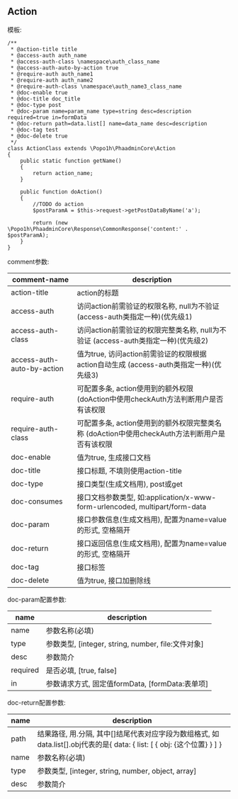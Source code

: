## Action ##
模板:

    /**
     * @action-title title
     * @access-auth auth_name
     * @access-auth-class \namespace\auth_class_name
     * @access-auth-auto-by-action true
     * @require-auth auth_name1
     * @require-auth auth_name2
     * @require-auth-class \namespace\auth_name3_class_name
     * @doc-enable true
     * @doc-title doc_title
     * @doc-type post
     * @doc-param name=param_name type=string desc=description required=true in=formData
     * @doc-return path=data.list[] name=data_name desc=description
     * @doc-tag test
     * @doc-delete true
     */
    class ActionClass extends \Popo1h\PhaadminCore\Action
    {
        public static function getName()
        {
            return action_name;
        }
        
        public function doAction()
        {
            //TODO do action
            $postParamA = $this->request->getPostDataByName('a');
            
            return (new \Popo1h\PhaadminCore\Response\CommonResponse('content:' . $postParamA);
        }
    }

comment参数:

| comment-name | description |
|--------------|-------------|
| action-title | action的标题 |
| access-auth  | 访问action前需验证的权限名称, null为不验证 (access-auth类指定一种)(优先级1) |
| access-auth-class | 访问action前需验证的权限完整类名称, null为不验证 (access-auth类指定一种)(优先级2) |
| access-auth-auto-by-action | 值为true, 访问action前需验证的权限根据action自动生成 (access-auth类指定一种)(优先级3) |
| require-auth | 可配置多条, action使用到的额外权限 (doAction中使用checkAuth方法判断用户是否有该权限 |
| require-auth-class | 可配置多条, action使用到的额外权限完整类名称 (doAction中使用checkAuth方法判断用户是否有该权限 |
| doc-enable | 值为true, 生成接口文档 |
| doc-title | 接口标题, 不填则使用action-title |
| doc-type | 接口类型(生成文档用), post或get |
| doc-consumes | 接口文档参数类型, 如:application/x-www-form-urlencoded, multipart/form-data |
| doc-param | 接口参数信息(生成文档用), 配置为name=value的形式, 空格隔开 |
| doc-return | 接口返回信息(生成文档用), 配置为name=value的形式, 空格隔开 |
| doc-tag | 接口标签 |
| doc-delete | 值为true, 接口加删除线 |

doc-param配置参数:

| name | description |
|------|-------------|
| name | 参数名称(必填) |
| type | 参数类型, [integer, string, number, file:文件对象] |
| desc | 参数简介 |
| required | 是否必填, [true, false] |
| in   | 参数请求方式, 固定值formData, [formData:表单项] |

doc-return配置参数:

| name | description |
|------|-------------|
| path | 结果路径, 用.分隔, 其中[]结尾代表对应字段为数组格式, 如data.list[].obj代表的是{ data: { list: [ { obj: {这个位置} } ] } |
| name | 参数名称(必填) |
| type | 参数类型, [integer, string, number, object, array] |
| desc | 参数简介 |
